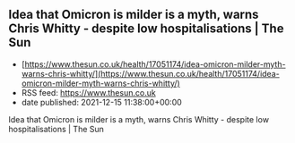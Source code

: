 ## Idea that Omicron is milder is a myth, warns Chris Whitty - despite low hospitalisations | The Sun
 - [https://www.thesun.co.uk/health/17051174/idea-omicron-milder-myth-warns-chris-whitty/](https://www.thesun.co.uk/health/17051174/idea-omicron-milder-myth-warns-chris-whitty/)
 - RSS feed: https://www.thesun.co.uk
 - date published: 2021-12-15 11:38:00+00:00

Idea that Omicron is milder is a myth, warns Chris Whitty - despite low hospitalisations | The Sun

